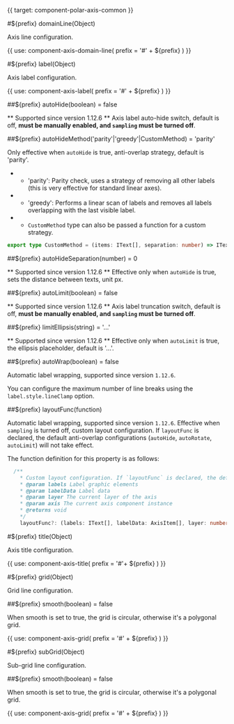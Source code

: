 {{ target: component-polar-axis-common }}

#${prefix} domainLine(Object)

Axis line configuration.

{{ use: component-axis-domain-line(
  prefix = '#' + ${prefix}
) }}

#${prefix} label(Object)

Axis label configuration.

{{ use: component-axis-label(
  prefix  = '#' + ${prefix}
) }}

##${prefix} autoHide(boolean) = false

** Supported since version 1.12.6 **
Axis label auto-hide switch, default is off, **must be manually enabled, and `sampling` must be turned off**.

##${prefix} autoHideMethod('parity'|'greedy'|CustomMethod) = 'parity'

Only effective when `autoHide` is true, anti-overlap strategy, default is 'parity'.

- - 'parity': Parity check, uses a strategy of removing all other labels (this is very effective for standard linear axes).
- - 'greedy': Performs a linear scan of labels and removes all labels overlapping with the last visible label.
- - `CustomMethod` type can also be passed a function for a custom strategy.

```ts
export type CustomMethod = (items: IText[], separation: number) => IText[];
```

##${prefix} autoHideSeparation(number) = 0

** Supported since version 1.12.6 **
Effective only when `autoHide` is true, sets the distance between texts, unit px.

##${prefix} autoLimit(boolean) = false

** Supported since version 1.12.6 **
Axis label truncation switch, default is off, **must be manually enabled, and `sampling` must be turned off**.

##${prefix} limitEllipsis(string) = '...'

** Supported since version 1.12.6 **
Effective only when `autoLimit` is true, the ellipsis placeholder, default is '...'.

##${prefix} autoWrap(boolean) = false

Automatic label wrapping, supported since version `1.12.6`.

You can configure the maximum number of line breaks using the `label.style.lineClamp` option.

##${prefix} layoutFunc(function)

Automatic label wrapping, supported since version `1.12.6`.
Effective when `sampling` is turned off, custom layout configuration. If `layoutFunc` is declared, the default anti-overlap configurations (`autoHide`, `autoRotate`, `autoLimit`) will not take effect.

The function definition for this property is as follows:

```ts
  /**
    * Custom layout configuration. If `layoutFunc` is declared, the default anti-overlap configurations (`autoHide`, `autoRotate`, `autoLimit`) will not take effect.
    * @param labels Label graphic elements
    * @param labelData Label data
    * @param layer The current layer of the axis
    * @param axis The current axis component instance
    * @returns void
    */
    layoutFunc?: (labels: IText[], labelData: AxisItem[], layer: number, axis: IGroup) => void;
```

#${prefix} title(Object)

Axis title configuration.

{{ use: component-axis-title(
  prefix = '#'+ ${prefix}
) }}

#${prefix} grid(Object)

Grid line configuration.

##${prefix} smooth(boolean) = false

When smooth is set to true, the grid is circular, otherwise it's a polygonal grid.

{{ use: component-axis-grid(
  prefix = '#' + ${prefix}
) }}

#${prefix} subGrid(Object)

Sub-grid line configuration.

##${prefix} smooth(boolean) = false

When smooth is set to true, the grid is circular, otherwise it's a polygonal grid.

{{ use: component-axis-grid(
  prefix = '#' + ${prefix}
) }}
